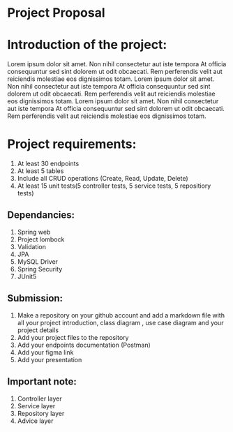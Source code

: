# Project Proposal 

# Introduction of the project:

Lorem ipsum dolor sit amet. Non nihil consectetur aut iste tempora At officia consequuntur sed sint dolorem ut odit obcaecati. Rem perferendis velit aut reiciendis molestiae eos dignissimos totam. Lorem ipsum dolor sit amet. Non nihil consectetur aut iste tempora At officia consequuntur sed sint dolorem ut odit obcaecati. Rem perferendis velit aut reiciendis molestiae eos dignissimos totam. Lorem ipsum dolor sit amet. Non nihil consectetur aut iste tempora At officia consequuntur sed sint dolorem ut odit obcaecati. Rem perferendis velit aut reiciendis molestiae eos dignissimos totam.


# Project requirements:
1. At least 30 endpoints
2. At least 5 tables
3. Include all CRUD operations (Create, Read, Update, Delete)
4. At least 15 unit tests(5 controller tests, 5 service tests, 5 repositiory tests)


## Dependancies:
1. Spring web
2. Project lombock
3. Validation
4. JPA
5. MySQL Driver
6. Spring Security
7. JUnit5


## **Submission:**
1. Make a repository on your github account and add a markdown file with all your project introduction, class diagram , use case diagram and your project details
2. Add your project files to the repository
3. Add your endpoints documentation (Postman)
4. Add your figma link
5. Add your presentation


## **Important note:**
1. Controller layer
2. Service layer
3. Repository layer
4. Advice layer 


